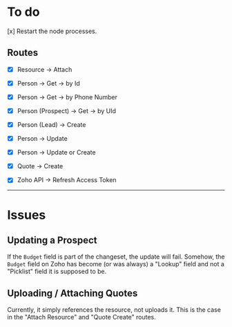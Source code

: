 
# To do
[x] Restart the node processes.

## Routes
- [x] Resource -> Attach
- [x] Person -> Get -> by Id
- [x] Person -> Get -> by Phone Number
- [x] Person (Prospect) -> Get -> by UId
- [x] Person (Lead) -> Create
- [x] Person -> Update
- [x] Person -> Update or Create
- [x] Quote -> Create
- [x] Zoho API -> Refresh Access Token



---
# Issues
## Updating a Prospect
If the `Budget` field is part of the changeset, the update will fail. Somehow, the `Budget` field on Zoho has become (or was always) a "Lookup" field and not a "Picklist" field it is supposed to be.

## Uploading / Attaching Quotes
Currently, it simply references the resource, not uploads it.
This is the case in the "Attach Resource" and "Quote Create" routes.
